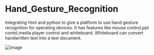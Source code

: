 # Hand_Gesture_Recognition
Integrating html and python to give a platform to use hand gesture recognition for operating devices. It has features like mouse control,ppt contol,media player control and whiteboard. Whiteboard can convert handwritten text into a text document.

![image](https://github.com/user-attachments/assets/945b9361-cb4e-4f1c-bc9b-abc5c21cb4ab)
